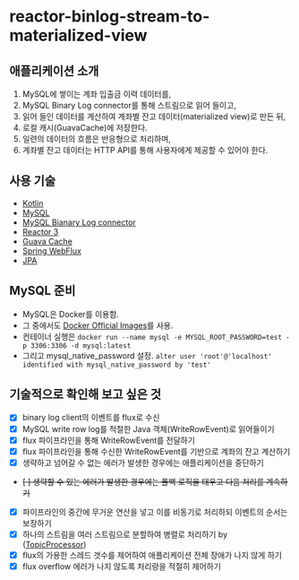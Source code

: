 # reactor-binlog-stream-to-materialized-view

## 애플리케이션 소개

1. MySQL에 쌓이는 계좌 입출금 이력 데이터를,
2. MySQL Binary Log connector를 통해 스트림으로 읽어 들이고,
3. 읽어 들인 데이터를 계산하여 계좌별 잔고 데이터(materialized view)로 만든 뒤,
4. 로컬 캐시(GuavaCache)에 저장한다.
5. 일련의 데이터의 흐름은 반응형으로 처리하며,
6. 계좌별 잔고 데이터는 HTTP API를 통해 사용자에게 제공할 수 있어야 한다.

## 사용 기술

- [Kotlin](https://kotlinlang.org)
- [MySQL](https://www.mysql.com)
- [MySQL Bianary Log connector](https://github.com/shyiko/mysql-binlog-connector-java)
- [Reactor 3](https://projectreactor.io/docs/core/release/reference/)
- [Guava Cache](https://github.com/google/guava/wiki/CachesExplained)
- [Spring WebFlux](https://docs.spring.io/spring/docs/current/spring-framework-reference/web-reactive.html)
- [JPA](https://spring.io/projects/spring-data-jpa)

## MySQL 준비

- MySQL은 Docker를 이용함.
- 그 중에서도 [Docker Official Images](https://hub.docker.com/_/mysql)를 사용.
- 컨테이너 실행은 `docker run --name mysql -e MYSQL_ROOT_PASSWORD=test -p 3306:3306 -d mysql:latest`
- 그리고 mysql_native_password 설정. `alter user 'root'@'localhost' identified with mysql_native_password by 'test'`

## 기술적으로 확인해 보고 싶은 것

- [x] binary log client의 이벤트를 flux로 수신
- [x] MySQL write row log를 적절한 Java 객체(WriteRowEvent)로 읽어들이기
- [x] flux 파이프라인을 통해 WriteRowEvent를 전달하기
- [x] flux 파이프라인을 통해 수신한 WriteRowEvent를 기반으로 계좌의 잔고 계산하기
- [x] 생략하고 넘어갈 수 없는 에러가 발생한 경우에는 애플리케이션을 중단하기
- ~~[ ] 생략할 수 있는 에러가 발생한 경우에는 폴백 로직을 태우고 다음 처리를 계속하기~~
- [x] 파이프라인의 중간에 무거운 연산을 넣고 이를 비동기로 처리하되 이벤트의 순서는 보장하기
- [x] 하나의 스트림을 여러 스트림으로 분할하여 병렬로 처리하기 by ([TopicProcessor](https://projectreactor.io/docs/core/release/api/reactor/core/publisher/TopicProcessor.html))
- [x] flux의 가용한 스레드 갯수를 제어하여 애플리케이션 전체 장애가 나지 않게 하기
- [x] flux overflow 에러가 나지 않도록 처리량을 적절히 제어하기
